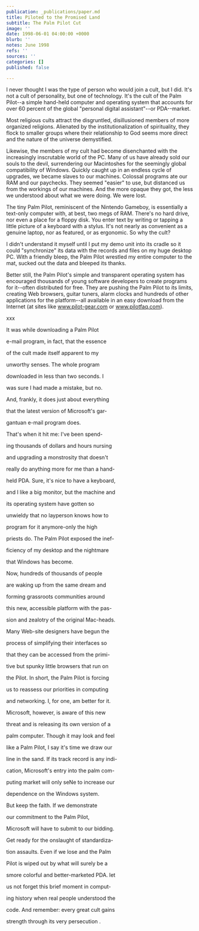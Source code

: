 ```yaml
---
publication: _publications/paper.md
title: Piloted to the Promised Land
subtitle: The Palm Pilot Cut
image: ''
date: 1998-06-01 04:00:00 +0000
blurb: ''
notes: June 1998
refs: ''
sources: ''
categories: []
published: false

---
```

I never thought I was the type of person who would join a cult, but I did. It's not a cult of personality, but one of technology. It's the cult of the Palm Pilot--a simple hand-held computer and operating system that accounts for over 60 percent of the global "personal digital assistant"--or PDA--market.

Most religious cults attract the disgruntled, disillusioned members of more organized religions. Alienated by the institutionalization of spirituality, they flock to smaller groups where their relationship to God seems more direct and the nature of the universe demystified.

Likewise, the members of my cult had become disenchanted with the increasingly inscrutable world of the PC. Many of us have already sold our souls to the devil, surrendering our Macintoshes for the seemingly global compatibility of Windows. Quickly caught up in an endless cycle of upgrades, we became slaves to our machines. Colossal programs ate our RAM and our paychecks. They seemed "easier" to use, but distanced us from the workings of our machines. And the more opaque they got, the less we understood about what we were doing. We were lost.

The tiny Palm Pilot, reminiscent of the Nintendo Gameboy, is essentially a text-only computer with, at best, two megs of RAM. There's no hard drive, nor even a place for a floppy disk. You enter text by writing or tapping a little picture of a keyboard with a stylus. It's not nearly as convenient as a genuine laptop, nor as featured, or as ergonomic. So why the cult?

I didn't understand it myself until I put my demo unit into its cradle so it could "synchronize" its data with the records and files on my huge desktop PC. With a friendly bleep, the Palm Pilot wrestled my entire computer to the mat, sucked out the data and bleeped its thanks.

Better still, the Palm Pilot's simple and transparent operating system has encouraged thousands of young software developers to create programs for it--often distributed for free. They are pushing the Palm Pilot to its limits, creating Web browsers, guitar tuners, alarm clocks and hundreds of other applications for the platform--all available in an easy download from the Internet (at sites like www.pilot-gear.com or www.pilotfaq.com).

xxx

It was while downloading a Palm Pilot

e-mail program, in fact, that the essence

of the cult made itself apparent to my

unworthy senses. The whole program

downloaded in less than two seconds. I

was sure I had made a mistake, but no.

And, frankly, it does just about everything

that the latest version of Microsoft's gar-

gantuan e-mail program does.

That's when it hit me: I've been spend-

ing thousands of dollars and hours nursing

and upgrading a monstrosity that doesn't

really do anything more for me than a hand-

held PDA. Sure, it's nice to have a keyboard,

and I like a big monitor, but the machine and

its operating system have gotten so

unwieldy that no layperson knows how to

program for it anymore-only the high

priests do. The Palm Pilot exposed the inef-

ficiency of my desktop and the nightmare

that Windows has become.

Now, hundreds of thousands of people

are waking up from the same dream and

forming grassroots communities around

this new, accessible platform with the pas-

sion and zealotry of the original Mac-heads.

Many Web-site designers have begun the

process of simplifying their interfaces so

that they can be accessed from the primi-

tive but spunky little browsers that run on

the Pilot. In short, the Palm Pilot is forcing

us to reassess our priorities in computing

and networking. I, for one, am better for it.

Microsoft, however, is aware of this new

threat and is releasing its own version of a

palm computer. Though it may look and feel

like a Palm Pilot, I say it's time we draw our

line in the sand. If its track record is any indi-

cation, Microsoft's entry into the palm com-

puting market will only seNe to increase our

dependence on the Windows system.

But keep the faith. If we demonstrate

our commitment to the Palm Pilot,

Microsoft will have to submit to our bidding.

Get ready for the onslaught of standardiza-

tion assaults. Even if we lose and the Palm

Pilot is wiped out by what will surely be a

smore colorful and better-marketed PDA. let

us not forget this brief moment in comput-

ing history when real people understood the

code. And remember: every great cult gains

strength through its very persecution .